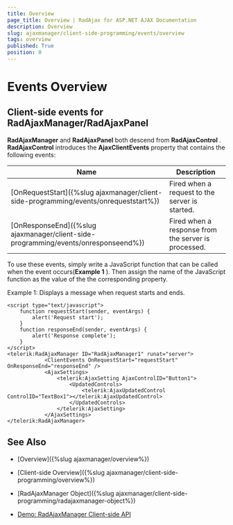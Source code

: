 ```yaml
---
title: Overview
page_title: Overview | RadAjax for ASP.NET AJAX Documentation
description: Overview
slug: ajaxmanager/client-side-programming/events/overview
tags: overview
published: True
position: 0
---
```


# Events Overview



## Client-side events for RadAjaxManager/RadAjaxPanel

**RadAjaxManager** and **RadAjaxPanel** both descend from **RadAjaxControl** . **RadAjaxControl** introduces the **AjaxClientEvents** property that contains the following events:


| Name | Description |
| ------ | ------ |
|[OnRequestStart]({%slug ajaxmanager/client-side-programming/events/onrequeststart%})|Fired when a request to the server is started.|
|[OnResponseEnd]({%slug ajaxmanager/client-side-programming/events/onresponseend%})|Fired when a response from the server is processed.|

To use these events, simply write a JavaScript function that can be called when the event occurs(**Example 1** ). Then assign the name of the JavaScript function as the value of the the corresponding property.

Example 1: Displays a message when request starts and ends.

````ASP.NET
<script type="text/javascript">
	function requestStart(sender, eventArgs) {
	    alert('Request start');
	}
	function responseEnd(sender, eventArgs) {
	    alert('Response complete');
	}
</script>
<telerik:RadAjaxManager ID="RadAjaxManager1" runat="server">
	        <ClientEvents OnRequestStart="requestStart" OnResponseEnd="responseEnd" />
	        <AjaxSettings>
	            <telerik:AjaxSetting AjaxControlID="Button1">
	                <UpdatedControls>
	                    <telerik:AjaxUpdatedControl ControlID="TextBox1"></telerik:AjaxUpdatedControl>
	                </UpdatedControls>
	            </telerik:AjaxSetting>
	        </AjaxSettings>
</telerik:RadAjaxManager>
````


## See Also 

 * [Overview]({%slug ajaxmanager/overview%})

 * [Client-side Overview]({%slug ajaxmanager/client-side-programming/overview%})

 * [RadAjaxManager Object]({%slug ajaxmanager/client-side-programming/radajaxmanager-object%})

 * [Demo: RadAjaxManager Client-side API](https://demos.telerik.com/aspnet-ajax/ajax/examples/manager/clientsideapi/defaultcs.aspx)
